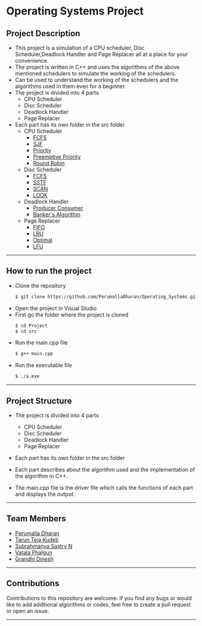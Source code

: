 # Operating Systems Project

## Project Description
- This project is a simulation of a CPU scheduler, Disc Scheduler,Deadlock Handler and Page Replacer all at a place for your convenience. 
- The project is written in C++ and uses the algorithms of the above mentioned schedulers to simulate the working of the schedulers.
- Can be used to understand the working of the schedulers and the algorithms used in them even for a beginner.
- The project is divided into 4 parts
    - CPU Scheduler
    - Disc Scheduler
    - Deadlock Handler
    - Page Replacer
- Each part has its own folder in the src folder
    - CPU Scheduler
        - [FCFS](https://github.com/PerumallaDharan/Operating_Systems/blob/master/Project/src/Header_Files/CPU_Scheduling_Headers/fcfs.h)
        - [SJF](https://github.com/PerumallaDharan/Operating_Systems/blob/master/Project/src/Header_Files/CPU_Scheduling_Headers/sjf.h)
        - [Priority](https://github.com/PerumallaDharan/Operating_Systems/blob/master/Project/src/Header_Files/CPU_Scheduling_Headers/priority.h)
        - [Preemptive Priority](https://github.com/PerumallaDharan/Operating_Systems/blob/master/Project/src/Header_Files/CPU_Scheduling_Headers/preemptive.h)
        - [Round Robin](https://github.com/PerumallaDharan/Operating_Systems/blob/master/Project/src/Header_Files/CPU_Scheduling_Headers/roundrobin.h)
    - Disc Scheduler
        - [FCFS](https://github.com/PerumallaDharan/Operating_Systems/blob/master/Project/src/Header_Files/Disc_Scheduling_Headers/pagefcfs.h)
        - [SSTF](https://github.com/PerumallaDharan/Operating_Systems/blob/master/Project/src/Header_Files/Disc_Scheduling_Headers/pagesstf.h)
        - [SCAN](https://github.com/PerumallaDharan/Operating_Systems/blob/master/Project/src/Header_Files/Disc_Scheduling_Headers/pagescan.h)
        - [LOOK](https://github.com/PerumallaDharan/Operating_Systems/blob/master/Project/src/Header_Files/Disc_Scheduling_Headers/pagelook.h)
    - Deadlock Handler
        - [Producer Consumer](https://github.com/PerumallaDharan/Operating_Systems/blob/master/Project/src/Header_Files/Deadlocks_Headers/producer_consumer.h)
        - [Banker's Algorithm](https://github.com/PerumallaDharan/Operating_Systems/blob/master/Project/src/Header_Files/Deadlocks_Headers/banker.h)
    - Page Replacer
        - [FIFO](https://github.com/PerumallaDharan/Operating_Systems/blob/master/Project/src/Header_Files/Page_Replacement_Headers/fifo.h)
        - [LRU](https://github.com/PerumallaDharan/Operating_Systems/blob/master/Project/src/Header_Files/Page_Replacement_Headers/lru.h)
        - [Optimal](https://github.com/PerumallaDharan/Operating_Systems/blob/master/Project/src/Header_Files/Page_Replacement_Headers/optimal.h)
        - [LFU](https://github.com/PerumallaDharan/Operating_Systems/blob/master/Project/src/Header_Files/Page_Replacement_Headers/lfu.h)

<hr>

## How to run the project
- Clone the repository
    ```bash
    $ git clone https://github.com/PerumallaDharan/Operating_Systems.git
    ```
- Open the project in Visual Studio
- First go the folder where the project is cloned
    ```bash
    $ cd Project
    $ cd src
    ```
- Run the main.cpp file
    ```bash
    $ g++ main.cpp
    ```
- Run the executable file
    ```bash
    $ ./a.exe
    ```

<hr>

## Project Structure
- The project is divided into 4 parts
    - CPU Scheduler
    - Disc Scheduler
    - Deadlock Handler
    - Page Replacer
- Each part has its own folder in the src folder
- Each part describes about the algorithm used and the implementation of the algorithm in C++.

- The main.cpp file is the driver file which calls the functions of each part and displays the output.

<hr>

## Team Members
- [Perumalla Dharan](https://github.com/PerumallaDharan)        
- [Tarun Teja Kudeti]()       
- [Subrahmanya Sastry N](https://github.com/PavanNVSS)   
- [Vatala Phalgun](https://github.com/Vatala-Phalgun)          
- [Grandhi Dinesh](https://github.com/dinesh-grandhi)

<hr>

## Contributions
Contributions to this repository are welcome. If you find any bugs or would like to add additional algorithms or codes, feel free to create a pull request or open an issue.

<hr />

